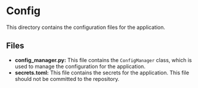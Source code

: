# Config

This directory contains the configuration files for the application.

## Files

- **config_manager.py:** This file contains the `ConfigManager` class, which is used to manage the configuration for the application.
- **secrets.toml:** This file contains the secrets for the application. This file should not be committed to the repository.

